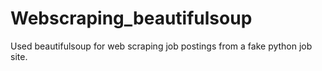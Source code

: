 # Webscraping_beautifulsoup
Used beautifulsoup for web scraping job postings from a fake python job site.
